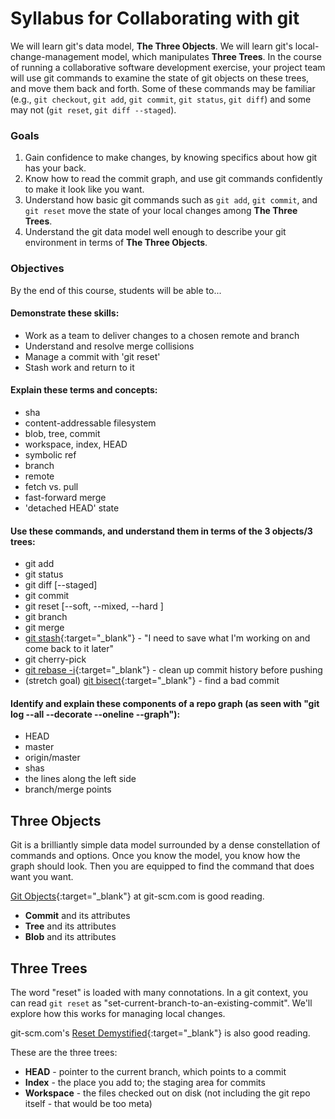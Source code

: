 # Syllabus for Collaborating with git

We will learn git's data model, __The Three Objects__.  We will learn git's local-change-management model, which manipulates __Three Trees__.  In the course of running a collaborative software development exercise, your project team will use git commands to examine the state of git objects on these trees, and move them back and forth.  Some of these commands may be familiar (e.g., `git checkout`, `git add`, `git commit`, `git status`, `git diff`) and some may not (`git reset`, `git diff --staged`).

### Goals
1. Gain confidence to make changes, by knowing specifics about how git has your back.
1. Know how to read the commit graph, and use git commands confidently to make it look like you want.
1. Understand how basic git commands such as `git add`, `git commit`, and `git reset` move the state of your local changes among __The Three Trees__.
1. Understand the git data model well enough to describe your git environment in terms of __The Three Objects__.
 
### Objectives

By the end of this course, students will be able to...

#### Demonstrate these skills:
* Work as a team to deliver changes to a chosen remote and branch
* Understand and resolve merge collisions
* Manage a commit with 'git reset'
* Stash work and return to it

#### Explain these terms and concepts:
* sha
* content-addressable filesystem
* blob, tree, commit
* workspace, index, HEAD
* symbolic ref
* branch
* remote
* fetch vs. pull
* fast-forward merge
* 'detached HEAD' state

#### Use these commands, and understand them in terms of the 3 objects/3 trees:
* git add
* git status
* git diff \[\--staged\]
* git commit
* git reset \[\--soft, \--mixed, \--hard \]
* git branch
* git merge
* [git stash](https://git-scm.com/book/en/v2/Git-Tools-Stashing-and-Cleaning){:target="_blank"} - "I need to save what I'm working on and come back to it later"
* git cherry-pick
* [git rebase -i](https://git-scm.com/book/en/v2/Git-Branching-Rebasing){:target="_blank"} - clean up commit history before pushing
* (stretch goal) [git bisect](https://git-scm.com/book/en/v2/Git-Tools-Debugging-with-Git){:target="_blank"} - find a bad commit
 
#### Identify and explain these components of a repo graph (as seen with "git log \--all \--decorate \--oneline \--graph"):
- HEAD
- master
- origin/master
- shas
- the lines along the left side
- branch/merge points

## Three Objects

Git is a brilliantly simple data model surrounded by a dense constellation of commands and options.  Once you know the model, you know how the graph should look.  Then you are equipped to find the command that does want you want.

[Git Objects](https://git-scm.com/book/en/v2/Git-Internals-Git-Objects){:target="_blank"} at git-scm.com is good reading.

- __Commit__ and its attributes
- __Tree__ and its attributes
- __Blob__ and its attributes

## Three Trees

The word "reset" is loaded with many connotations. In a git context, you can read `git reset` as "set-current-branch-to-an-existing-commit".  We'll explore how this works for managing local changes.

git-scm.com's [Reset Demystified](https://git-scm.com/book/en/v2/Git-Tools-Reset-Demystified){:target="_blank"} is also good reading.

These are the three trees:

- __HEAD__ - pointer to the current branch, which points to a commit
- __Index__ - the place you add to; the staging area for commits
- __Workspace__ - the files checked out on disk (not including the git repo itself - that would be too meta)
